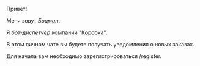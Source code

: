 Привет\!

Меня зовут *Боцман*\.

Я *бот\-диспетчер* компании "Коробка"\.

В этом личном чате вы будете получать уведомления о новых заказах\.

Для начала вам необходимо зарегистрироваться /register\.
